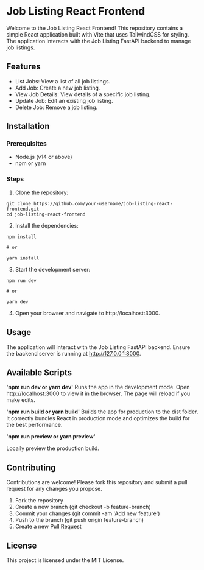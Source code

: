 # Job Listing React Frontend

Welcome to the Job Listing React Frontend! This repository contains a simple React application built with Vite that uses TailwindCSS for styling. The application interacts with the Job Listing FastAPI backend to manage job listings.

## Features

- List Jobs: View a list of all job listings.
- Add Job: Create a new job listing.
- View Job Details: View details of a specific job listing.
- Update Job: Edit an existing job listing.
- Delete Job: Remove a job listing.

## Installation

### Prerequisites

- Node.js (v14 or above)
- npm or yarn

### Steps

1. Clone the repository:

```
git clone https://github.com/your-username/job-listing-react-frontend.git
cd job-listing-react-frontend
```

2. Install the dependencies:

```
npm install

# or

yarn install
```

3. Start the development server:

```
npm run dev

# or

yarn dev
```

4. Open your browser and navigate to http://localhost:3000.

## Usage

The application will interact with the Job Listing FastAPI backend. Ensure the backend server is running at http://127.0.0.1:8000.

## Available Scripts

**'npm run dev or yarn dev'**
Runs the app in the development mode. Open http://localhost:3000 to view it in the browser. The page will reload if you make edits.

**'npm run build or yarn build'**
Builds the app for production to the dist folder. It correctly bundles React in production mode and optimizes the build for the best performance.

**'npm run preview or yarn preview'**

Locally preview the production build.

## Contributing

Contributions are welcome! Please fork this repository and submit a pull request for any changes you propose.

1. Fork the repository
2. Create a new branch (git checkout -b feature-branch)
3. Commit your changes (git commit -am 'Add new feature')
4. Push to the branch (git push origin feature-branch)
5. Create a new Pull Request

## License

This project is licensed under the MIT License.
